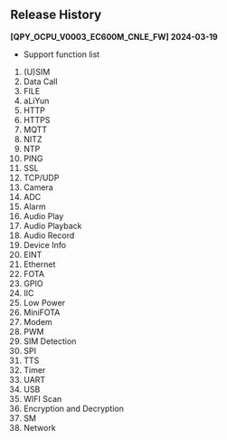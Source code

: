 ## Release History
**[QPY_OCPU_V0003_EC600M_CNLE_FW] 2024-03-19**
* Support function list
1. (U)SIM
2. Data Call
3. FILE
4. aLiYun
5. HTTP
6. HTTPS
7. MQTT
8. NITZ
9. NTP
10. PING
11. SSL
12. TCP/UDP
13. Camera
14. ADC
15. Alarm
16. Audio Play
17. Audio Playback
18. Audio Record
19. Device Info
20. EINT
21. Ethernet
22. FOTA
23. GPIO
24. IIC
25. Low Power
26. MiniFOTA
27. Modem
28. PWM
29. SIM Detection
30. SPI
31. TTS
32. Timer
33. UART
34. USB
35. WIFI Scan
36. Encryption and Decryption
37. SM
38. Network






